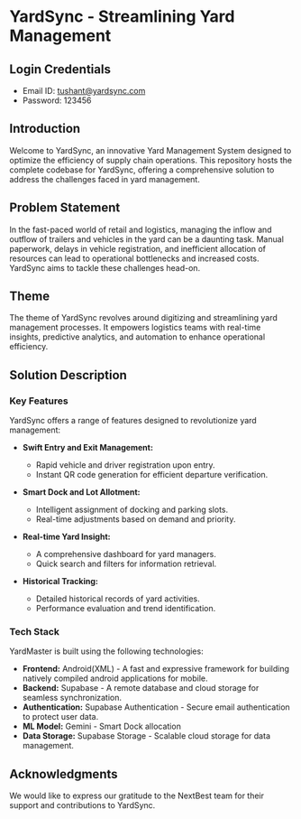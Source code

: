 # YardSync - Streamlining Yard Management

## Login Credentials
- Email ID: tushant@yardsync.com
- Password: 123456

## Introduction
Welcome to YardSync, an innovative Yard Management System designed to optimize the efficiency of supply chain operations. This repository hosts the complete codebase for YardSync, offering a comprehensive solution to address the challenges faced in yard management.

## Problem Statement
In the fast-paced world of retail and logistics, managing the inflow and outflow of trailers and vehicles in the yard can be a daunting task. Manual paperwork, delays in vehicle registration, and inefficient allocation of resources can lead to operational bottlenecks and increased costs. YardSync aims to tackle these challenges head-on.

## Theme
The theme of YardSync revolves around digitizing and streamlining yard management processes. It empowers logistics teams with real-time insights, predictive analytics, and automation to enhance operational efficiency.

## Solution Description

### Key Features
YardSync offers a range of features designed to revolutionize yard management:

- **Swift Entry and Exit Management:**
   - Rapid vehicle and driver registration upon entry.
   - Instant QR code generation for efficient departure verification.

- **Smart Dock and Lot Allotment:**
   - Intelligent assignment of docking and parking slots.
   - Real-time adjustments based on demand and priority.

- **Real-time Yard Insight:**
   - A comprehensive dashboard for yard managers.
   - Quick search and filters for information retrieval.

- **Historical Tracking:**
   - Detailed historical records of yard activities.
   - Performance evaluation and trend identification.

### Tech Stack
YardMaster is built using the following technologies:

- **Frontend:** Android(XML) - A fast and expressive framework for building natively compiled android applications for mobile.
- **Backend:** Supabase - A remote database and cloud storage for seamless synchronization.
- **Authentication:** Supabase Authentication - Secure email authentication to protect user data.
- **ML Model:** Gemini - Smart Dock allocation
- **Data Storage:** Supabase Storage - Scalable cloud storage for data management.

## Acknowledgments
We would like to express our gratitude to the NextBest team for their support and contributions to YardSync.
